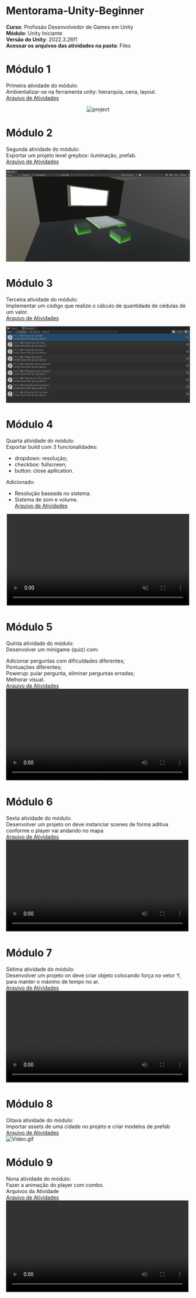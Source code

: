 # Mentorama-Unity-Beginner
**Curso**: Profissão Desenvolvedor de Games em Unity  
**Módulo**: Unity Iniciante  
**Versão do Unity**: 2022.3.26f1  
**Acessar os arquivos das atividades na pasta**: Files  

# Módulo 1
Primeira atividade do módulo:  
Ambientalizar-se na ferramenta unity: hierarquia, cena, layout.  
<a href="https://github.com/franciscodelgaudio/Mentorama-Unity-Beginner/tree/main/Files/Module1">Arquivo de Atividades</a>  
  
<div align="center">
  <img src="https://github.com/user-attachments/assets/df55ca10-ea69-40b8-b069-432d7e199bf6" alt="project" style="max-width: 100%">
</div>


# Módulo 2
Segunda atividade do módulo:  
Exportar um projeto level greybox: iluminação, prefab.  
<a href="https://github.com/franciscodelgaudio/Mentorama-Unity-Beginner/tree/main/Files/Module2">Arquivo de Atividades</a>  
  
<div align="center">
  <img src="https://github.com/franciscodelgaudio/Mentorama-Unity-Beginner/blob/main/Files/Module2/game.png" alt="project" style="max-width: 100%">
</div>


# Módulo 3
Terceira atividade do módulo:  
Implementar um código que realize o cálculo de quantidade de cédulas de um valor.  
<a href="https://github.com/franciscodelgaudio/Mentorama-Unity-Beginner/tree/main/Files/Module3">Arquivo de Atividades</a>  
  
<div align="center">
  <img src="https://github.com/franciscodelgaudio/Mentorama-Unity-Beginner/blob/main/Files/Module3/Console.png" alt="project" style="max-width: 100%; text-align: center;">
</div>


# Módulo 4
Quarta atividade do módulo:  
Exportar build com 3 funcionalidades:  
  
* dropdown: resolução;  
* checkbox: fullscreen;  
* button: close apllication.

Adicionado:  
* Resolução baseada no sistema.  
* Sistema de som e volume.  
<a href="https://github.com/franciscodelgaudio/Mentorama-Unity-Beginner/tree/main/Files/Module4">Arquivo de Atividades</a>
  
<div align="center">
  <video autoplay loop muted src="https://github.com/user-attachments/assets/d3643a43-c715-4a71-ba13-f0d6aa9d8337" alt="project" style="width: 500px; max-width: 100%" >
</div>


# Módulo 5
Quinta atividade do módulo:  
Desenvolver um minigame (quiz) com:  

Adicionar perguntas com dificuldades diferentes;  
Pontuações diferentes;  
Powerup: pular pergunta, eliminar perguntas erradas;  
Melhorar visual.  
<a href="https://github.com/franciscodelgaudio/Mentorama-Unity-Beginner/tree/main/Files/Module5">Arquivo de Atividades</a>  
<video src="https://github.com/user-attachments/assets/90c6e54a-e7c1-4ed5-9ee4-889dc185a1c5" alt="project" style="width: 500px; max-width: 100%">

# Módulo 6
Sexta atividade do módulo:  
Desenvolver um projeto on deve instanciar scenes de forma aditiva conforme o player vai andando no mapa  
<a href="https://github.com/franciscodelgaudio/Mentorama-Unity-Beginner/tree/main/Files/Module6">Arquivo de Atividades</a>
<video src="https://github.com/user-attachments/assets/539950ef-f3fd-4c71-9b20-4c3daab4c8c7" alt="project" style="width: 500px; max-width:100%">

# Módulo 7
Sétima atividade do módulo:  
Desenvolver um projeto on deve criar objeto colocando força no vetor Y, para manter o máximo de tempo no ar.  
<a href="https://github.com/franciscodelgaudio/Mentorama-Unity-Beginner/tree/main/Files/Module7">Arquivo de Atividades</a>  
<video src="https://github.com/user-attachments/assets/230ad004-7a86-49a6-bc57-54aabea7f82b" alt="project" style="width: 500px; max-width:100%">  

# Módulo 8
Oitava atividade do módulo:  
Importar assets de uma cidade no projeto e criar modelos de prefab  
<a href="https://github.com/franciscodelgaudio/Mentorama-Unity-Beginner/tree/main/Files/Module8">Arquivo de Atividades</a>  
<img alt="Video.gif" src="https://github.com/franciscodelgaudio/Mentorama-Unity-Beginner/blob/main/Files/Module8/video%20(1).gif" data-hpc="true" class="Box-sc-g0xbh4-0 kzRgrI">

# Módulo 9
Nona atividade do módulo:  
Fazer a animação do player com combo.  
Arquivos da Atividade  
<a href="https://github.com/franciscodelgaudio/Mentorama-Unity-Beginner/tree/main/Files/Module9">Arquivo de Atividades</a>  
<video src="https://github.com/user-attachments/assets/98b71fb9-40ce-40f7-b990-8bc9a00baded" alt="project" style="width: 500px; max-width:100%">




